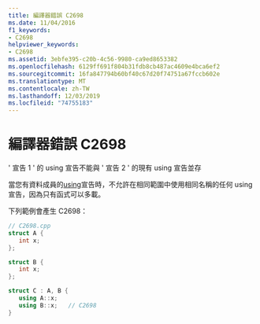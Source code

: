 ```yaml
---
title: 編譯器錯誤 C2698
ms.date: 11/04/2016
f1_keywords:
- C2698
helpviewer_keywords:
- C2698
ms.assetid: 3ebfe395-c20b-4c56-9980-ca9ed8653382
ms.openlocfilehash: 6129ff691f804b31fdb8cb487ac4609e4bca6ef2
ms.sourcegitcommit: 16fa847794b60bf40c67d20f74751a67fccb602e
ms.translationtype: MT
ms.contentlocale: zh-TW
ms.lasthandoff: 12/03/2019
ms.locfileid: "74755183"
---
```

# <a name="compiler-error-c2698"></a>編譯器錯誤 C2698

' 宣告 1 ' 的 using 宣告不能與 ' 宣告 2 ' 的現有 using 宣告並存

當您有資料成員的[using](../../cpp/using-declaration.md)宣告時，不允許在相同範圍中使用相同名稱的任何 using 宣告，因為只有函式可以多載。

下列範例會產生 C2698：

```cpp
// C2698.cpp
struct A {
   int x;
};

struct B {
   int x;
};

struct C : A, B {
   using A::x;
   using B::x;   // C2698
}
```
